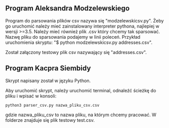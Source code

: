 ## Program Aleksandra Modzelewskiego
Program do parsowania plików csv nazywa się "modzelewskicsv.py".
Żeby go uruchomić należy mieć zainstalowany interpreter pythona, najlepiej w wersji >=3.5.
Należy mieć również plik .csv który chcemy tak sparsować. Nazwę pliku do sparsowania podajemy
w linii poleceń.
Przykład uruchomienia skryptu: "$ python modzelewskicsv.py addresses.csv".

Został załączony testowy plik csv nazywający się "addresses.csv".

## Program Kacpra Siembidy
Skrypt napisany został w języku Python.

Aby uruchomić skrypt, należy uruchomić terminal, odnaleźć ścieżkę do pliku i wpisać w konsoli:

```
python3 parser_csv.py nazwa_pliku_csv.csv
```
gdzie nazwa_pliku_csv to nazwa pliku, na którym chcemy pracować. W folderze znajduje się plik testowy test.csv. 